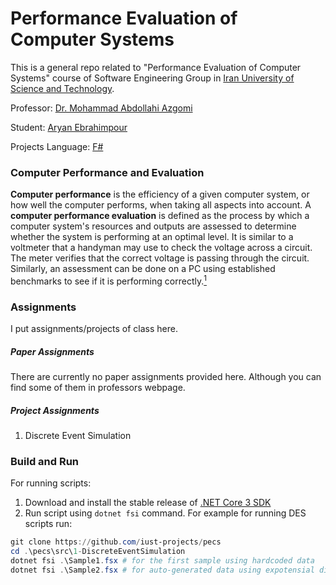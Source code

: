 # Performance Evaluation of Computer Systems

This is a general repo related to "Performance Evaluation of Computer Systems" course of Software Engineering Group in [Iran University of Science and Technology](http://iust.ac.ir/en).

Professor: [Dr. Mohammad Abdollahi Azgomi](http://webpages.iust.ac.ir/azgomi)

Student: [Aryan Ebrahimpour](https://avestura.dev)

Projects Language: [F#](https://dotnet.microsoft.com/languages/fsharp)

### Computer Performance and Evaluation

**Computer performance** is the efficiency of a given computer system, or how well the computer performs, when taking all aspects into account. A **computer performance evaluation** is defined as the process by which a computer system's resources and outputs are assessed to determine whether the system is performing at an optimal level. It is similar to a voltmeter that a handyman may use to check the voltage across a circuit. The meter verifies that the correct voltage is passing through the circuit. Similarly, an assessment can be done on a PC using established benchmarks to see if it is performing correctly.<a href="https://study.com/academy/lesson/computer-performance-evaluation-definition-challenges-parameters.html" target="_blank"><sup>1</sup></a>

### Assignments

I put assignments/projects of class here.

##### Paper Assignments

There are currently no paper assignments provided here.
Although you can find some of them in professors webpage.

##### Project Assignments

1. Discrete Event Simulation

### Build and Run

For running scripts:

1. Download and install the stable release of [.NET Core 3 SDK](https://dotnet.microsoft.com/download/dotnet-core/3.0)
2. Run script using `dotnet fsi` command. For example for running DES scripts run:

```powershell
git clone https://github.com/iust-projects/pecs
cd .\pecs\src\1-DiscreteEventSimulation
dotnet fsi .\Sample1.fsx # for the first sample using hardcoded data
dotnet fsi .\Sample2.fsx # for auto-generated data using expotensial distribution
```
